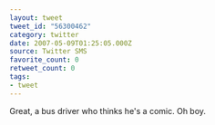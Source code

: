 ```yaml
---
layout: tweet
tweet_id: "56300462"
category: twitter
date: 2007-05-09T01:25:05.000Z
source: Twitter SMS
favorite_count: 0
retweet_count: 0
tags:
- tweet
---
```


Great, a bus driver who thinks he's a comic. Oh boy.
